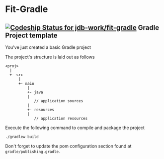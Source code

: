 Fit-Gradle
==========

[ ![Codeship Status for jdb-work/fit-gradle](https://codeship.com/projects/7e0e3190-65ce-0132-6ad5-0a13539b979f/status?branch=master)](https://codeship.com/projects/52740)
Gradle Project template
-----------------------

You've just created a basic Gradle project

The project's structure is laid out as follows

    <proj>
      |
      +- src
          |
          +- main
              |
              +- java
              |
                 // application sources
              |
              +- resources
              |
                 // application resources

Execute the following command to compile and package the project

    ./gradlew build

Don't forget to update the pom configuration section found at
`gradle/publishing.gradle`.

